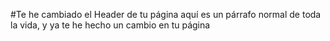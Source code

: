 ﻿#Te he cambiado el Header de tu página
 aquí es un párrafo normal de toda la vida, y ya te he hecho un cambio en tu página
